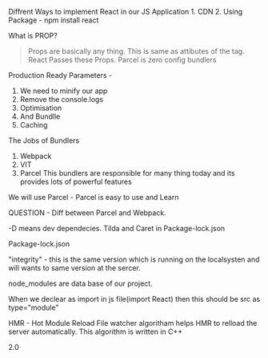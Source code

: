 Diffrent Ways to implement React in our JS Application
    1. CDN
    2. Using Package - npm install react 

What is PROP?
> Props are basically any thing. This is same as attibutes of the tag. React Passes these Props.
> Parcel is zero config bundlers

Production Ready Parameters - 
1. We need to minify our app
2. Remove the console.logs
3. Optimisation
4. And Bundlle
5. Caching

The Jobs of Bundlers

1. Webpack
2. VIT 
3. Parcel
This bundlers are responsible for many thing today and its provides lots of powerful features

We will use Parcel - 
Parcel is easy to use and Learn 

QUESTION - 
Diff between Parcel and Webpack.

-D means dev dependecies. 
Tilda and Caret in Package-lock.json


Package-lock.json

"integrity" -  this is the same version which is running on the localsysten and will wants to same version at the sercer. 
 

 node_modules are data base of our project.


 When we declear as import in js file(import React) then this should be src as type="module" 


 HMR - Hot Module Reload 
 File watcher algoritham helps HMR to relload the server automatically. This algorithm is written in C++

 2.0

